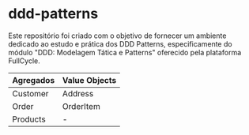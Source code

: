 # ddd-patterns
Este repositório foi criado com o objetivo de fornecer um ambiente dedicado ao estudo e prática dos DDD Patterns, especificamente do módulo "DDD: Modelagem Tática e Patterns" oferecido pela plataforma FullCycle.


 Agregados   | Value Objects
--------- | ------
Customer | Address
Order | OrderItem
Products | -